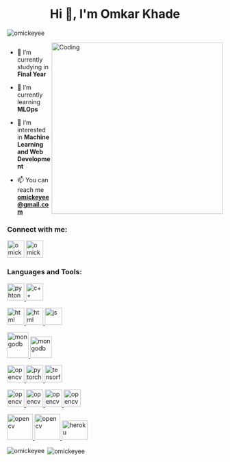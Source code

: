 <h1 align="center">Hi 👋, I'm Omkar Khade</h1>
<p align="left"> <img src="https://komarev.com/ghpvc/?username=omickeyee&label=Profile%20views&color=0e75b6&style=flat" alt="omickeyee" /> </p>
<img align="right" alt="Coding" width="400" src="https://cdn.dribbble.com/users/1162077/screenshots/3848914/programmer.gif">


<p align="left"> <a href="https://twitter.com/" target="blank"><img src="https://img.shields.io/twitter/follow/?logo=twitter&style=for-the-badge" alt="" /></a> </p>

- 🔭 I’m currently studying in **Final Year**

- 🌱 I’m currently learning **MLOps**

- 🤝 I’m interested in **Machine Learning and Web Development**

- 📫 You can reach me **omickeyee@gmail.com**

<!-- <h3 align="left">Connect with me:</h3>
<p align="left">
<a href="https://www.linkedin.com/in/omkar-khade-6413801ba/" target="blank"><img align="center" src="https://raw.githubusercontent.com/rahuldkjain/github-profile-readme-generator/master/src/images/icons/Social/linked-in-alt.svg" alt="omkar khade" height="30" width="40" /></a>
</p> -->

<h3 align="left">Connect with me:</h3>
<p align="left">
<a href="https://www.linkedin.com/in/omkar-khade-6413801ba/" target="blank"><img align="center" src="https://www.vectorlogo.zone/logos/linkedin/linkedin-icon.svg" alt="omickeyee" height="40" width="40" /></a>
<a href="https://twitter.com/omickeyee" target="blank"><img align="center" src="https://www.vectorlogo.zone/logos/twitter/twitter-official.svg" alt="omickeyee" height="40" width="40" /></a>
</p>




<h3 align="left">Languages and Tools:</h3>
<p align="left"> <a href="https://www.w3schools.com/python/" target="_blank" rel="noreferrer"> <img src="https://www.vectorlogo.zone/logos/python/python-icon.svg" alt="pyhton" width="40" height="40"/> </a> <a href="https://www.w3schools.com/cpp/" target="_blank" rel="noreferrer"> <img src="https://cdn.cdnlogo.com/logos/c/76/c.svg" alt="c++" width="40" height="40"/> </a>  

   
   <a href="https://www.w3schools.com/html/" target="_blank" rel="noreferrer"> <img src="https://www.vectorlogo.zone/logos/w3_html5/w3_html5-icon.svg" alt="html" width="40" height="40"/> </a>  <a href="https://www.w3schools.com/css/" target="_blank" rel="noreferrer"> <img src="https://www.vectorlogo.zone/logos/w3_css/w3_css-icon.svg" alt="html" width="40" height="40"/> </a>  <a href="https://www.w3schools.com/javascript/" target="_blank" rel="noreferrer"> <img src="https://www.vectorlogo.zone/logos/javascript/javascript-icon.svg" alt="js" width="40" height="40"/> </a>  
  
   
   <a href="https://www.w3schools.com/mongodb/" target="_blank" rel="noreferrer"> <img src="https://www.vectorlogo.zone/logos/mongodb/mongodb-ar21.svg" alt="mongodb" width="50" height="60"/> </a>  <a href="https://www.w3schools.com/mongodb/" target="_blank" rel="noreferrer"> <img src="https://www.vectorlogo.zone/logos/mysql/mysql-icon.svg" alt="mongodb" width="50" height="50"/> </a>

    
   
 <a href="https://opencv.org/" target="_blank" rel="noreferrer"> <img src="https://www.vectorlogo.zone/logos/opencv/opencv-icon.svg" alt="opencv" width="40" height="40"/> </a>  <a href="https://pytorch.org/" target="_blank" rel="noreferrer"> <img src="https://www.vectorlogo.zone/logos/pytorch/pytorch-icon.svg" alt="pytorch" width="40" height="40"/>  </a>   <a href="https://tensorflow.org/" target="_blank" rel="noreferrer"> <img src="https://www.vectorlogo.zone/logos/tensorflow/tensorflow-icon.svg" alt="tensorflow" width="40" height="40"/> </a>  
   
   
   <a href="https://git.com/" target="_blank" rel="noreferrer"> <img src="https://www.vectorlogo.zone/logos/git-scm/git-scm-icon.svg" alt="opencv" width="40" height="40"/> </a>   <a href="https://github.com/Omickeyee" target="_blank" rel="noreferrer"> <img src="https://www.vectorlogo.zone/logos/github/github-tile.svg" alt="opencv" width="40" height="40"/> </a>    <a href="https://linux.org/" target="_blank" rel="noreferrer"> <img src="https://www.vectorlogo.zone/logos/linux/linux-icon.svg" alt="opencv" width="40" height="40"/> </a>   <a href="https://vscode.org/" target="_blank" rel="noreferrer"> <img src="https://www.vectorlogo.zone/logos/visualstudio_code/visualstudio_code-icon.svg" alt="opencv" width="40" height="40"/> </a> 
        
  <a href="https://aws.com/" target="_blank" rel="noreferrer"> <img src="https://www.vectorlogo.zone/logos/amazon_aws/amazon_aws-ar21.svg" alt="opencv" width="60" height="60"/> </a>  <a href="https://azure.com/" target="_blank" rel="noreferrer"> <img src="https://www.vectorlogo.zone/logos/microsoft_azure/microsoft_azure-ar21.svg" alt="opencv" width="60" height="60"/> </a>  <a href="https://heroku.com" target="_blank" rel="noreferrer"> <img src="https://www.vectorlogo.zone/logos/heroku/heroku-icon.svg" alt="heroku" width="60" height="45"/> </a>  
        
   
   
   
  </p>

<p><img align="left" src="https://github-readme-stats.vercel.app/api/top-langs?username=omickeyee&show_icons=true&locale=en&layout=compact" alt="omickeyee" /></p>

<p>&nbsp;<img align="center" src="https://github-readme-stats.vercel.app/api?username=omickeyee&show_icons=true&locale=en" alt="omickeyee" /></p>


